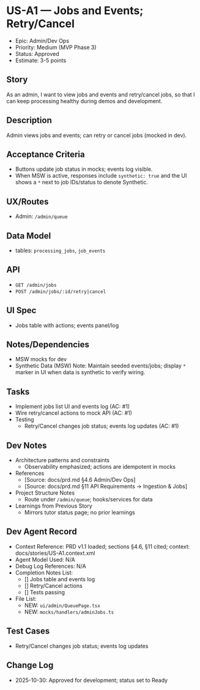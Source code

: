 # US-A1 — Jobs and Events; Retry/Cancel

- Epic: Admin/Dev Ops
- Priority: Medium (MVP Phase 3)
- Status: Approved
- Estimate: 3-5 points

## Story
As an admin,
I want to view jobs and events and retry/cancel jobs,
so that I can keep processing healthy during demos and development.

## Description
Admin views jobs and events; can retry or cancel jobs (mocked in dev).

## Acceptance Criteria
- Buttons update job status in mocks; events log visible.
 - When MSW is active, responses include `synthetic: true` and the UI shows a `*` next to job IDs/status to denote Synthetic.

## UX/Routes
- Admin: `/admin/queue`

## Data Model
- tables: `processing_jobs`, `job_events`

## API
- `GET /admin/jobs`
- `POST /admin/jobs/:id/retry|cancel`

## UI Spec
- Jobs table with actions; events panel/log

## Notes/Dependencies
- MSW mocks for dev
 - Synthetic Data (MSW) Note: Maintain seeded events/jobs; display `*` marker in UI when data is synthetic to verify wiring.

## Tasks
- Implement jobs list UI and events log (AC: #1)
- Wire retry/cancel actions to mock API (AC: #1)
- Testing
  - Retry/Cancel changes job status; events log updates (AC: #1)

## Dev Notes
- Architecture patterns and constraints
  - Observability emphasized; actions are idempotent in mocks
- References
  - [Source: docs/prd.md §4.6 Admin/Dev Ops]
  - [Source: docs/prd.md §11 API Requirements → Ingestion & Jobs]
- Project Structure Notes
  - Route under `/admin/queue`; hooks/services for data
- Learnings from Previous Story
  - Mirrors tutor status page; no prior learnings

## Dev Agent Record
- Context Reference: PRD v1.1 loaded; sections §4.6, §11 cited; context: docs/stories/US-A1.context.xml
- Agent Model Used: N/A
- Debug Log References: N/A
- Completion Notes List:
  - [] Jobs table and events log
  - [] Retry/Cancel actions
  - [] Tests passing
- File List:
  - NEW: `ui/admin/QueuePage.tsx`
  - NEW: `mocks/handlers/adminJobs.ts`

## Test Cases
- Retry/Cancel changes job status; events log updates

## Change Log
- 2025-10-30: Approved for development; status set to Ready
